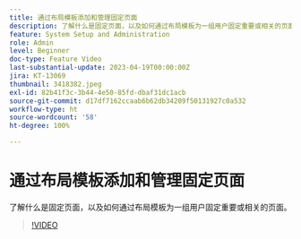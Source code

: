 ```yaml
---
title: 通过布局模板添加和管理固定页面
description: 了解什么是固定页面，以及如何通过布局模板为一组用户固定重要或相关的页面。
feature: System Setup and Administration
role: Admin
level: Beginner
doc-type: Feature Video
last-substantial-update: 2023-04-19T00:00:00Z
jira: KT-13069
thumbnail: 3418382.jpeg
exl-id: 82b41f3c-3b44-4e50-85fd-dbaf31dc1acb
source-git-commit: d17df7162ccaab6b62db34209f50131927c0a532
workflow-type: ht
source-wordcount: '58'
ht-degree: 100%

---
```


# 通过布局模板添加和管理固定页面

了解什么是固定页面，以及如何通过布局模板为一组用户固定重要或相关的页面。

>[!VIDEO](https://video.tv.adobe.com/v/3422805/?quality=12&learn=on&enablevpops&captions=chi_hans)
